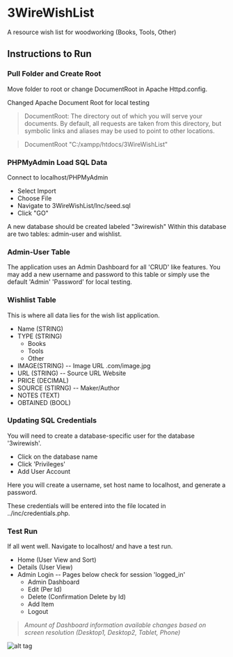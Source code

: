 # 3WireWishList
A resource wish list for woodworking (Books, Tools, Other)


## Instructions to Run
### Pull Folder and Create Root
Move folder to root or change DocumentRoot in Apache Httpd.config.


Changed Apache Document Root for local testing

> DocumentRoot: The directory out of which you will serve your documents. By default, all requests are taken from this
directory, but symbolic links and aliases may be used to point to other locations.

> DocumentRoot "C:/xampp/htdocs/3WireWishList"

### PHPMyAdmin Load SQL Data
Connect to localhost/PHPMyAdmin
- Select Import
- Choose File
- Navigate to 3WireWishList/Inc/seed.sql
- Click "GO"

A new database should be created labeled "3wirewish"
Within this database are two tables: admin-user and wishlist.

### Admin-User Table
The application uses an Admin Dashboard for all 'CRUD' like features. You may add a new username and password to this table or simply use the default 'Admin' 'Password' for local testing.

### Wishlist Table
This is where all data lies for the wish list application.
- Name (STRING)
- TYPE (STRING)
  - Books
  - Tools
  - Other
- IMAGE(STRING) -- Image URL .com/image.jpg
- URL (STRING) -- Source URL Website
- PRICE (DECIMAL)
- SOURCE (STIRNG) -- Maker/Author
- NOTES (TEXT)
- OBTAINED (BOOL)

### Updating SQL Credentials
You will need to create a database-specific user for the database '3wirewish'.
- Click on the database name
- Click 'Privileges'
- Add User Account

Here you will create a username, set host name to localhost, and generate a password.

These credentials will be entered into the file located in ../inc/credentials.php.

### Test Run
If all went well.
Navigate to localhost/ and have a test run.

- Home (User View and Sort)
- Details (User View)
- Admin Login -- Pages below check for session 'logged_in'
  - Admin Dashboard
  - Edit (Per Id)
  - Delete (Confirmation Delete by Id)
  - Add Item
  - Logout

> *Amount of Dashboard information available changes based on screen resolution (Desktop1, Desktop2, Tablet, Phone)*

![alt tag](../inc/TestShot.PNG)
